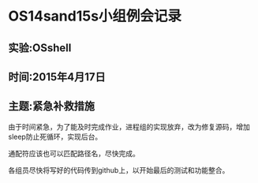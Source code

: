 OS14sand15s小组例会记录
========
实验:OSshell
--------
时间:2015年4月17日
--------
主题:紧急补救措施
--------

由于时间紧急，为了能及时完成作业，进程组的实现放弃，改为修复源码，增加sleep防止死循环，实现后台。

通配符应该也可以匹配路径名，尽快完成。

各组员尽快将写好的代码传到github上，以开始最后的测试和功能整合。

